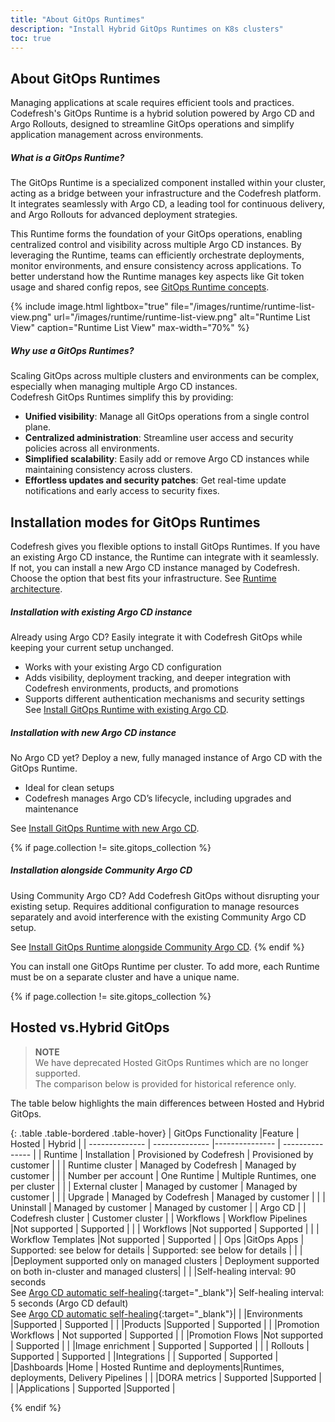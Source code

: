 ```yaml
---
title: "About GitOps Runtimes"
description: "Install Hybrid GitOps Runtimes on K8s clusters"
toc: true
---
```



## About GitOps Runtimes
Managing applications at scale requires efficient tools and practices. Codefresh's GitOps Runtime is a hybrid solution powered by Argo CD and Argo Rollouts, designed to streamline GitOps operations and simplify application management across environments.

##### What is a GitOps Runtime?
The GitOps Runtime is a specialized component installed within your cluster, acting as a bridge between your infrastructure and the Codefresh platform. It integrates seamlessly with Argo CD, a leading tool for continuous delivery, and Argo Rollouts for advanced deployment strategies.

This Runtime forms the foundation of your GitOps operations, enabling centralized control and visibility across multiple Argo CD instances.
By leveraging the Runtime, teams can efficiently orchestrate deployments, monitor environments, and ensure consistency across applications. To better understand how the Runtime manages key aspects like Git token usage and shared config repos, see [GitOps Runtime concepts]({{site.baseurl}}/docs/installation/gitops/runtime-concepts/).

{% include
   image.html
   lightbox="true"
   file="/images/runtime/runtime-list-view.png"
 url="/images/runtime/runtime-list-view.png"
  alt="Runtime List View"
  caption="Runtime List View"
  max-width="70%"
%}

##### Why use a GitOps Runtimes?  
Scaling GitOps across multiple clusters and environments can be complex, especially when managing multiple Argo CD instances.  
Codefresh GitOps Runtimes simplify this by providing:  
* **Unified visibility**: Manage all GitOps operations from a single control plane.  
* **Centralized administration**: Streamline user access and security policies across all environments.  
* **Simplified scalability**: Easily add or remove Argo CD instances while maintaining consistency across clusters.  
* **Effortless updates and security patches**: Get real-time update notifications and early access to security fixes.  

## Installation modes for GitOps Runtimes
Codefresh gives you flexible options to install GitOps Runtimes. If you have an existing Argo CD instance, the Runtime can integrate with it seamlessly. If not, you can install a new Argo CD instance managed by Codefresh. Choose the option that best fits your infrastructure. See [Runtime architecture]({{site.baseurl}}/docs/installation/gitops/runtime-architecture/).  

##### Installation with existing Argo CD instance
Already using Argo CD? Easily integrate it with Codefresh GitOps while keeping your current setup unchanged.  

* Works with your existing Argo CD configuration  
* Adds visibility, deployment tracking, and deeper integration with Codefresh environments, products, and promotions 
* Supports different authentication mechanisms and security settings  
See [Install GitOps Runtime with existing Argo CD]({{site.baseurl}}/docs/installation/gitops/runtime-install-with-existing-argo-cd/).

##### Installation with new Argo CD instance
No Argo CD yet?  Deploy a new, fully managed instance of Argo CD with the GitOps Runtime.  
* Ideal for clean setups 
* Codefresh manages Argo CD’s lifecycle, including upgrades and maintenance

See [Install GitOps Runtime with new Argo CD]({{site.baseurl}}/docs/installation/gitops/hybrid-gitops-helm-installation/).

{% if page.collection != site.gitops_collection %}
##### Installation alongside Community Argo CD
Using Community Argo CD? Add Codefresh GitOps without disrupting your existing setup. 
Requires additional configuration to manage resources separately and avoid interference with the existing Community Argo CD setup.  

See [Install GitOps Runtime alongside Community Argo CD]({{site.baseurl}}/docs/installation/gitops/argo-with-gitops-side-by-side/).
{% endif %}

You can install one GitOps Runtime per cluster. To add more, each Runtime must be on a separate cluster and have a unique name.  




{% if page.collection != site.gitops_collection %}

## Hosted vs.Hybrid GitOps 

>**NOTE**  
We have deprecated Hosted GitOps Runtimes which are no longer supported.  
The comparison below is provided for historical reference only.

The table below highlights the main differences between Hosted and Hybrid GitOps.

{: .table .table-bordered .table-hover}
| GitOps Functionality    |Feature             |  Hosted                    | Hybrid |
| --------------          | --------------     |---------------             | --------------- |
| Runtime                 | Installation       | Provisioned by Codefresh   | Provisioned by customer       |
|                         | Runtime cluster    | Managed by Codefresh       | Managed by customer       |
|                         | Number per account | One Runtime                | Multiple Runtimes, one per cluster            |
|                         | External cluster   | Managed by customer        | Managed by customer         |
|                         | Upgrade            | Managed by Codefresh       | Managed by customer |
|                         | Uninstall          | Managed by customer        | Managed by customer |
| Argo CD                 |                    | Codefresh cluster          | Customer cluster  |
| Workflows               | Workflow Pipelines |Not supported               | Supported  |
|                         | Workflows          |Not supported               | Supported  |
|                         | Workflow Templates |Not supported               | Supported  |
| Ops                     |GitOps Apps        | Supported: see below for details                  | Supported: see below for details |
|                         |                    |Deployment supported only on managed clusters | Deployment supported on both in-cluster and managed clusters|
|                         |                     |Self-healing interval: 90 seconds<br>See [Argo CD automatic self-healing](https://argo-cd.readthedocs.io/en/stable/user-guide/auto_sync/#automatic-self-healing){:target="\_blank"}| Self-healing interval:  5 seconds (Argo CD default)<br>See [Argo CD automatic self-healing](https://argo-cd.readthedocs.io/en/stable/user-guide/auto_sync/#automatic-self-healing){:target="\_blank"}|
|                         |Environments        |Supported                   | Supported  |
|                         |Products            |Supported                   | Supported  |
|                         |Promotion Workflows | Not supported              | Supported  |
|                         |Promotion Flows     |Not supported              | Supported  |
|                         |Image enrichment    | Supported                  | Supported  |
|                         | Rollouts           | Supported                  |  Supported  |
|Integrations             |                    | Supported                  | Supported  |
|Dashboards               |Home                | Hosted Runtime and deployments|Runtimes, deployments, Delivery Pipelines |
|                         |DORA metrics        | Supported                 |Supported        |
|                         |Applications        | Supported                 |Supported        |  


{% endif %}

